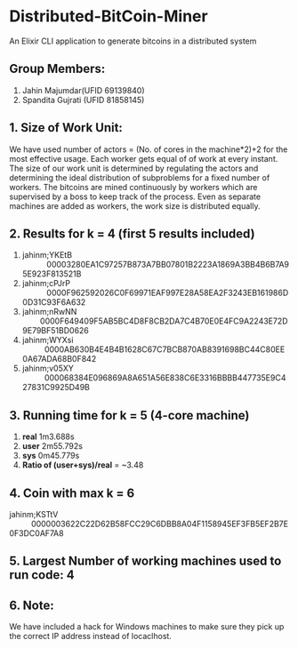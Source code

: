 # Distributed-BitCoin-Miner
An Elixir CLI application to generate bitcoins in a distributed system

## Group Members: 
1. Jahin Majumdar(UFID 69139840)
2. Spandita Gujrati (UFID 81858145)

## 1. Size of Work Unit: 
We have used number of actors = (No. of cores in the machine*2)+2 for the most effective usage. Each worker gets equal of of work at every instant. The size of our work unit is determined by regulating the actors and determining the ideal distribution of subproblems for a fixed number of workers. The bitcoins are mined continuously by workers which are supervised by a boss to keep track of the process. Even as separate machines are added as workers, the work size is distributed equally. 

## 2. Results for k = 4 (first 5 results included)
1. jahinm;YKEtB     &nbsp;&nbsp;&nbsp;&nbsp;&nbsp;&nbsp;&nbsp;&nbsp;&nbsp;&nbsp;&nbsp;00003280EA1C97257B873A7BB07801B2223A1869A3BB4B6B7A95E923F813521B
2. jahinm;cPJrP     &nbsp;&nbsp;&nbsp;&nbsp;&nbsp;&nbsp;&nbsp;&nbsp;&nbsp;&nbsp;&nbsp;0000F962592026C0F69971EAF997E28A58EA2F3243EB161986D0D31C93F6A632
3. jahinm;nRwNN     &nbsp;&nbsp;&nbsp;&nbsp;&nbsp;&nbsp;&nbsp;&nbsp;0000F649409F5AB5BC4D8F8CB2DA7C4B70E0E4FC9A2243E72D9E79BF51BD0626
4. jahinm;WYXsi     &nbsp;&nbsp;&nbsp;&nbsp;&nbsp;&nbsp;&nbsp;&nbsp;&nbsp;&nbsp;0000AB630B4E4B4B1628C67C7BCB870AB8391698BC44C80EE0A67ADA68B0F842
5. jahinm;v05XY     &nbsp;&nbsp;&nbsp;&nbsp;&nbsp;&nbsp;&nbsp;&nbsp;&nbsp;&nbsp;000068384E096869A8A651A56E838C6E3316BBBB447735E9C427831C9925D49B

## 3. Running time for k = 5 (4-core machine)

1. **real** 1m3.688s
2. **user** 2m55.792s
3. **sys**  0m45.779s
4. **Ratio of (user+sys)/real** = ~3.48

## 4. Coin with max k = 6      
jahinm;KSTtV     &nbsp;&nbsp;&nbsp;&nbsp;&nbsp;&nbsp;&nbsp;&nbsp;&nbsp;&nbsp;0000003622C22D62B58FCC29C6DBB8A04F1158945EF3FB5EF2B7E0F3DC0AF7A8

## 5. Largest Number of working machines used to run code: 4

## 6. Note: 
We have included a hack for Windows machines to make sure they pick up the correct IP address instead of locaclhost.
